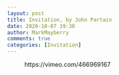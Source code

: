 ```yaml
---
layout: post
title: Invitation, by John Partain
date: 2020-10-07 19:30
author: MarkMayberry
comments: true
categories: [Invitation]
---
```

<!-- wp:core-embed/vimeo {"url":"https://vimeo.com/466969167","type":"video","providerNameSlug":"vimeo","className":"wp-embed-aspect-4-3 wp-has-aspect-ratio"} -->
<figure class="wp-block-embed-vimeo wp-block-embed is-type-video is-provider-vimeo wp-embed-aspect-4-3 wp-has-aspect-ratio"><div class="wp-block-embed__wrapper">
https://vimeo.com/466969167
</div></figure>
<!-- /wp:core-embed/vimeo -->
